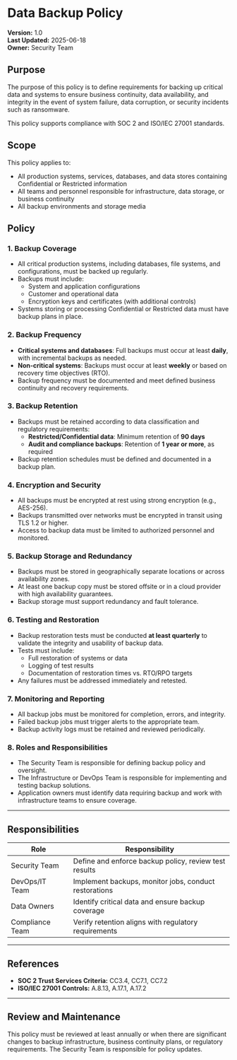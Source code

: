 # Data Backup Policy

**Version:** 1.0  
**Last Updated:** 2025-06-18  
**Owner:** Security Team  

## Purpose

The purpose of this policy is to define requirements for backing up critical data and systems to ensure business continuity, data availability, and integrity in the event of system failure, data corruption, or security incidents such as ransomware.

This policy supports compliance with SOC 2 and ISO/IEC 27001 standards.

## Scope

This policy applies to:
- All production systems, services, databases, and data stores containing Confidential or Restricted information
- All teams and personnel responsible for infrastructure, data storage, or business continuity
- All backup environments and storage media

## Policy

### 1. **Backup Coverage**

- All critical production systems, including databases, file systems, and configurations, must be backed up regularly.
- Backups must include:
  - System and application configurations
  - Customer and operational data
  - Encryption keys and certificates (with additional controls)
- Systems storing or processing Confidential or Restricted data must have backup plans in place.

### 2. **Backup Frequency**

- **Critical systems and databases**: Full backups must occur at least **daily**, with incremental backups as needed.
- **Non-critical systems**: Backups must occur at least **weekly** or based on recovery time objectives (RTO).
- Backup frequency must be documented and meet defined business continuity and recovery requirements.

### 3. **Backup Retention**

- Backups must be retained according to data classification and regulatory requirements:
  - **Restricted/Confidential data**: Minimum retention of **90 days**
  - **Audit and compliance backups**: Retention of **1 year or more**, as required
- Backup retention schedules must be defined and documented in a backup plan.

### 4. **Encryption and Security**

- All backups must be encrypted at rest using strong encryption (e.g., AES-256).
- Backups transmitted over networks must be encrypted in transit using TLS 1.2 or higher.
- Access to backup data must be limited to authorized personnel and monitored.

### 5. **Backup Storage and Redundancy**

- Backups must be stored in geographically separate locations or across availability zones.
- At least one backup copy must be stored offsite or in a cloud provider with high availability guarantees.
- Backup storage must support redundancy and fault tolerance.

### 6. **Testing and Restoration**

- Backup restoration tests must be conducted **at least quarterly** to validate the integrity and usability of backup data.
- Tests must include:
  - Full restoration of systems or data
  - Logging of test results
  - Documentation of restoration times vs. RTO/RPO targets
- Any failures must be addressed immediately and retested.

### 7. **Monitoring and Reporting**

- All backup jobs must be monitored for completion, errors, and integrity.
- Failed backup jobs must trigger alerts to the appropriate team.
- Backup activity logs must be retained and reviewed periodically.

### 8. **Roles and Responsibilities**

- The Security Team is responsible for defining backup policy and oversight.
- The Infrastructure or DevOps Team is responsible for implementing and testing backup solutions.
- Application owners must identify data requiring backup and work with infrastructure teams to ensure coverage.

---

## Responsibilities

| Role               | Responsibility                                           |
|--------------------|-----------------------------------------------------------|
| Security Team      | Define and enforce backup policy, review test results     |
| DevOps/IT Team     | Implement backups, monitor jobs, conduct restorations     |
| Data Owners        | Identify critical data and ensure backup coverage         |
| Compliance Team    | Verify retention aligns with regulatory requirements      |

---

## References

- **SOC 2 Trust Services Criteria:** CC3.4, CC7.1, CC7.2
- **ISO/IEC 27001 Controls:** A.8.13, A.17.1, A.17.2

---

## Review and Maintenance

This policy must be reviewed at least annually or when there are significant changes to backup infrastructure, business continuity plans, or regulatory requirements. The Security Team is responsible for policy updates.
